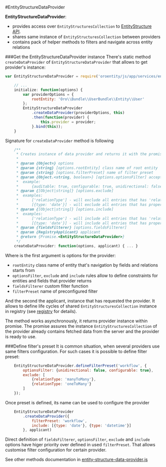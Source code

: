 #EntityStructureDataProvider

**EntityStructureDataProvider**:
 - provides access over `EntityStructuresCollection` to [EntityStructure API](../entity_structure_data_provider.md).
 - shares same instance of `EntityStructuresCollection` between providers
 - contains pack of helper methods to filters and navigate across entity relations

###Get the EntityStructureDataProvider instance
There's static method `createDataProvider` of `EntityStructureDataProvider` that allows to get provider's instance:
```javascript
var EntityStructureDataProvider = require('oroentity/js/app/services/entity-structure-data-provider');

    // ...
    initialize: function(options) {
        var providerOptions = {
            rootEntity: 'Oro\\Bundle\\UserBundle\\Entity\\User'
        };
        EntityStructureDataProvider
            .createDataProvider(providerOptions, this)
            .then(function(provider) {
                this.provider = provider;
            }.bind(this));
    }
```
Signature for `createDataProvider` method is following
```js
    /**
     * Creates instance of data provider and returns it with the promise object
     *
     * @param {Object=} options
     * @param {string} [options.rootEntity] class name of root entity
     * @param {string} [options.filterPreset] name of filter preset
     * @param {Object.<string, boolean>} [options.optionsFilter] acceptable entity's and fields' options
     *  example:
     *      {auditable: true, configurable: true, unidirectional: false}
     * @param {[Object|string]} [options.exclude]
     *  examples:
     *      ['relationType'] - will exclude all entries that has 'relationType' key (means relational fields)
     *      [{type: 'date'}] - will exclude all entries that has property "type" equals to "date"
     * @param {[Object|string]} [options.include]
     *  examples:
     *      ['relationType'] - will include all entries that has 'relationType' key (means relational fields)
     *      [{type: 'date'}] - will include all entries that has property "type" equals to "date"
     * @param {fieldsFilterer} [options.fieldsFilterer]
     * @param {RegistryApplicant} applicant
     * @return {Promise.<EntityStructureDataProvider>}
     */
    createDataProvider: function(options, applicant) { ... }
```
Where is the first argument is options for the provider:
- `rootEntity` class name of entity that's navigation by fields and relations starts from
- `optionsFilter`, `exclude` and `include` rules allow to define constraints for entities and fields that provider returns
- `fieldsFilterer` custom filter function
- `filterPreset` name of preconfigured filter

And the second the applicant, instance that has requested the provider. 
It allows to define life cycles of shared `EntityStructuresCollection` instance in registry (see [registry](../../../../UIBundle/Resources/doc/reference/client-side/registry.md) for details).

The method works asynchronously, it returns provider instance within promise.
The promise assures the instance `EntityStructuresCollection` of the provider already contains 
fetched data from the server and the provider is ready to use.

###Define filter's preset 
It is common situation, when several providers use same filters configuration.
For such cases it is possible to define filter preset:  
```js
    EntityStructureDataProvider.defineFilterPreset('workflow', {
        optionsFilter: {unidirectional: false, configurable: true},
        exclude: [
            {relationType: 'manyToMany'},
            {relationType: 'oneToMany'}
        ]
    });
```
Once preset is defined, its name can be used to configure the provider
```js
    EntityStructureDataProvider
        .createDataProvider({
            filterPreset: 'workflow',
            include: [{type: 'date'}, {type: 'datetime'}]
        }, applicant)
```
Direct definition of `fieldsFilterer`, `optionsFilter`, `exclude` and `include` options have higer priority over defined in used `filterPreset`. That allows customise filter configuration for certain provider.

See other methods documentation in [entity-structure-data-provider.js](../../public/js/app/services/entity-structure-data-provider.js)
